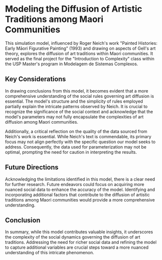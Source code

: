 # Modeling the Diffusion of Artistic Traditions among Maori Communities

This simulation model, influenced by Roger Neich's work "Painted Histories: Early Māori Figurative Painting" (1993) and drawing on aspects of Gell's art theory, explores the diffusion of art traditions within Maori communities. It served as the final project for the "Introduction to Complexity" class within the USP Master's program in Modelagem de Sistemas Complexos.

## Key Considerations
In drawing conclusions from this model, it becomes evident that a more comprehensive understanding of the social rules governing art diffusion is essential. The model's structure and the simplicity of rules employed partially explain the intricate patterns observed by Neich. It is crucial to recognize the significance of the social context and acknowledge that the model's parameters may not fully encapsulate the complexities of art diffusion among Maori communities.

Additionally, a critical reflection on the quality of the data sourced from Neich's work is essential. While Neich's text is commendable, its primary focus may not align perfectly with the specific question our model seeks to address. Consequently, the data used for parameterization may not be optimal, prompting the need for caution in interpreting the results.

## Future Directions
Acknowledging the limitations identified in this model, there is a clear need for further research. Future endeavors could focus on acquiring more nuanced social data to enhance the accuracy of the model. Identifying and incorporating additional factors that contribute to the diffusion of artistic traditions among Maori communities would provide a more comprehensive understanding.

## Conclusion
In summary, while this model contributes valuable insights, it underscores the complexity of the social dynamics governing the diffusion of art traditions. Addressing the need for richer social data and refining the model to capture additional variables are crucial steps toward a more nuanced understanding of this intricate phenomenon. 
